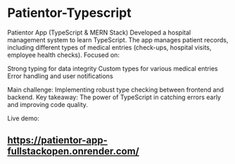 # Patientor-Typescript
Patientor App (TypeScript & MERN Stack)
Developed a hospital management system to learn TypeScript. The app manages patient records, including different types of medical entries (check-ups, hospital visits, employee health checks).
Focused on:

Strong typing for data integrity
Custom types for various medical entries
Error handling and user notifications

Main challenge: Implementing robust type checking between frontend and backend.
Key takeaway: The power of TypeScript in catching errors early and improving code quality.


Live demo: 
## https://patientor-app-fullstackopen.onrender.com/
